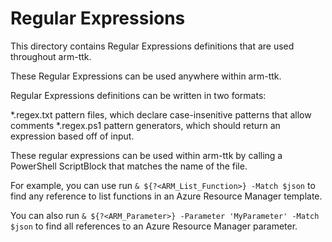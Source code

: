 ﻿Regular Expressions
========

This directory contains Regular Expressions definitions that are used throughout arm-ttk.  

These Regular Expressions can be used anywhere within arm-ttk.

Regular Expressions definitions can be written in two formats:


*.regex.txt pattern files, which declare case-insenitive patterns that allow comments
*.regex.ps1 pattern generators, which should return an expression based off of input.

These regular expressions can be used within arm-ttk by calling a PowerShell ScriptBlock that matches the name of the file.

For example, you can use run ``` & ${?<ARM_List_Function>} -Match $json ``` to find any reference to list functions in an Azure Resource Manager template.

You can also run ``` & ${?<ARM_Parameter>} -Parameter 'MyParameter' -Match $json ``` to find all references to an Azure Resource Manager parameter.